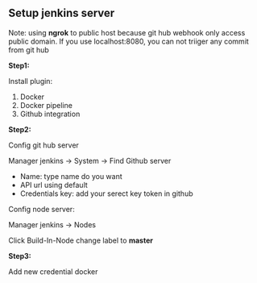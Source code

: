 ## Setup jenkins server

Note: using **ngrok** to public host because git hub webhook only access public domain. If you use localhost:8080, you can not triiger any commit from git hub

**Step1:**

Install plugin:

1. Docker
2. Docker pipeline
3. Github integration

**Step2:**

Config git hub server

Manager jenkins -> System -> Find Github server

* Name: type name do you want
* API url using default
* Credentials key: add your serect key token in github

Config node server:

Manager jenkins -> Nodes

Click Build-In-Node change label to **master**

**Step3:**

Add new credential docker
